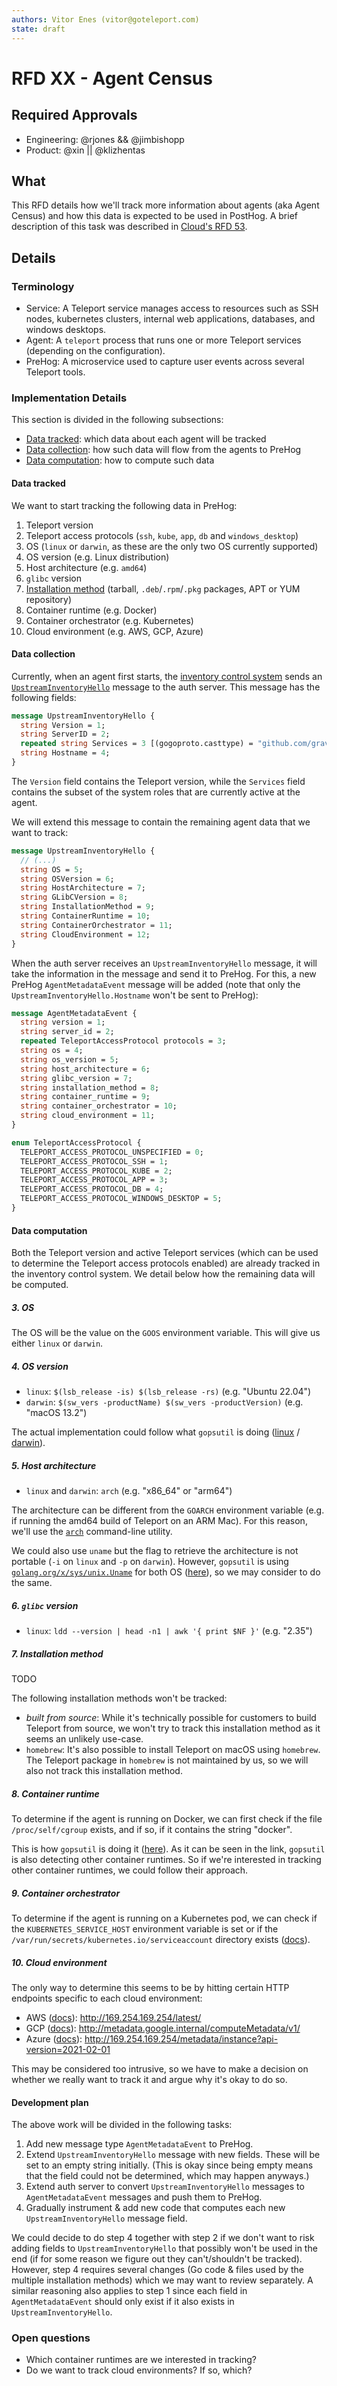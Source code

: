 ```yaml
---
authors: Vitor Enes (vitor@goteleport.com)
state: draft
---
```


# RFD XX - Agent Census

## Required Approvals

* Engineering: @rjones && @jimbishopp
* Product: @xin || @klizhentas

## What

This RFD details how we'll track more information about agents (aka Agent Census) and how this data is expected to be used in PostHog.
A brief description of this task was described in [Cloud's RFD 53](https://github.com/gravitational/cloud/blob/master/rfd/0053-prehog.md).

<!--
### Goals

TODO

### Non-goals

TODO

## Why

TODO
-->

## Details

### Terminology

* Service: A Teleport service manages access to resources such as SSH nodes, kubernetes clusters, internal web applications, databases, and windows desktops.
* Agent: A `teleport` process that runs one or more Teleport services (depending on the configuration).
* PreHog: A microservice used to capture user events across several Teleport tools.

### Implementation Details

This section is divided in the following subsections:
- [Data tracked](#data-tracked): which data about each agent will be tracked
- [Data collection](#data-collection): how such data will flow from the agents to PreHog
- [Data computation](#data-computation): how to compute such data

#### Data tracked

We want to start tracking the following data in PreHog:

1. Teleport version
2. Teleport access protocols (`ssh`, `kube`, `app`, `db` and `windows_desktop`)
3. OS (`linux` or `darwin`, as these are the only two OS currently supported)
4. OS version (e.g. Linux distribution)
5. Host architecture (e.g. `amd64`)
6. `glibc` version
7. [Installation method](https://goteleport.com/docs/installation/) (tarball, `.deb`/`.rpm`/`.pkg` packages, APT or YUM repository)
8. Container runtime (e.g. Docker)
9. Container orchestrator (e.g. Kubernetes)
10. Cloud environment (e.g. AWS, GCP, Azure)

#### Data collection

Currently, when an agent first starts, the [inventory control system](https://github.com/gravitational/teleport/tree/6f9ad9553a5b5946f57cb35411c598754d3f926b/lib/inventory) sends an [`UpstreamInventoryHello`](https://github.com/gravitational/teleport/blob/6f9ad9553a5b5946f57cb35411c598754d3f926b/api/proto/teleport/legacy/client/proto/authservice.proto#L1936-L1953) message to the auth server.
This message has the following fields:

```protobuf
message UpstreamInventoryHello {
  string Version = 1;
  string ServerID = 2;
  repeated string Services = 3 [(gogoproto.casttype) = "github.com/gravitational/teleport/api/types.SystemRole"];
  string Hostname = 4;
}
```

The `Version` field contains the Teleport version, while the `Services` field contains the subset of the system roles that are currently active at the agent.

We will extend this message to contain the remaining agent data that we want to track:

```protobuf
message UpstreamInventoryHello {
  // (...)
  string OS = 5;
  string OSVersion = 6;
  string HostArchitecture = 7;
  string GLibCVersion = 8;
  string InstallationMethod = 9;
  string ContainerRuntime = 10;
  string ContainerOrchestrator = 11;
  string CloudEnvironment = 12;
}
```

When the auth server receives an `UpstreamInventoryHello` message, it will take the information in the message and send it to PreHog.
For this, a new PreHog `AgentMetadataEvent` message will be added (note that only the `UpstreamInventoryHello.Hostname` won't be sent to PreHog):

```protobuf
message AgentMetadataEvent {
  string version = 1;
  string server_id = 2;
  repeated TeleportAccessProtocol protocols = 3;
  string os = 4;
  string os_version = 5;
  string host_architecture = 6;
  string glibc_version = 7;
  string installation_method = 8;
  string container_runtime = 9;
  string container_orchestrator = 10;
  string cloud_environment = 11;
}

enum TeleportAccessProtocol {
  TELEPORT_ACCESS_PROTOCOL_UNSPECIFIED = 0;
  TELEPORT_ACCESS_PROTOCOL_SSH = 1;
  TELEPORT_ACCESS_PROTOCOL_KUBE = 2;
  TELEPORT_ACCESS_PROTOCOL_APP = 3;
  TELEPORT_ACCESS_PROTOCOL_DB = 4;
  TELEPORT_ACCESS_PROTOCOL_WINDOWS_DESKTOP = 5;
}
```

#### Data computation

Both the Teleport version and active Teleport services (which can be used to determine the Teleport access protocols enabled) are already tracked in the inventory control system.
We detail below how the remaining data will be computed.

##### 3. OS

The OS will be the value on the `GOOS` environment variable.
This will give us either `linux` or `darwin`.

##### 4. OS version

- `linux`: `$(lsb_release -is) $(lsb_release -rs)` (e.g. "Ubuntu 22.04")
- `darwin`: `$(sw_vers -productName) $(sw_vers -productVersion)` (e.g. "macOS 13.2")

The actual implementation could follow what `gopsutil` is doing ([linux](https://github.com/shirou/gopsutil/blob/v3.23.1/host/host_linux.go#L128-L314) / [darwin](https://github.com/shirou/gopsutil/blob/v3.23.1/host/host_darwin.go#L94-L120)).

##### 5. Host architecture

- `linux` and `darwin`: `arch` (e.g. "x86_64" or "arm64")

The architecture can be different from the `GOARCH` environment variable (e.g. if running the amd64 build of Teleport on an ARM Mac).
For this reason, we'll use the [`arch`](https://man7.org/linux/man-pages/man1/arch.1.html) command-line utility.

We could also use `uname` but the flag to retrieve the architecture is not portable (`-i` on `linux` and `-p` on `darwin`).
However, `gopsutil` is using [`golang.org/x/sys/unix.Uname`](https://pkg.go.dev/golang.org/x/sys/unix#Uname) for both OS ([here](https://github.com/shirou/gopsutil/blob/v3.23.1/host/host_posix.go)), so we may consider to do the same.

##### 6. `glibc` version

- `linux`: `ldd --version | head -n1 | awk '{ print $NF }'` (e.g. "2.35")

##### 7. Installation method

TODO

The following installation methods won't be tracked:
- _built from source_: While it's technically possible for customers to build Teleport from source, we won't try to track this installation method as it seems an unlikely use-case.
- `homebrew`: It's also possible to install Teleport on macOS using `homebrew`. The Teleport package in `homebrew` is not maintained by us, so we will also not track this installation method.

##### 8. Container runtime

To determine if the agent is running on Docker, we can first check if the file `/proc/self/cgroup` exists, and if so, if it contains the string "docker".

This is how `gopsutil` is doing it ([here](https://github.com/shirou/gopsutil/blob/v3.23.1/internal/common/common_linux.go#L130-L278)).
As it can be seen in the link, `gopsutil` is also detecting other container runtimes.
So if we're interested in tracking other container runtimes, we could follow their approach.

##### 9. Container orchestrator

To determine if the agent is running on a Kubernetes pod, we can check if the `KUBERNETES_SERVICE_HOST` environment variable is set or if the `/var/run/secrets/kubernetes.io/serviceaccount` directory exists ([docs](https://kubernetes.io/docs/tasks/run-application/access-api-from-pod/#directly-accessing-the-rest-api)).

##### 10. Cloud environment

The only way to determine this seems to be by hitting certain HTTP endpoints specific to each cloud environment:
- AWS ([docs](https://docs.aws.amazon.com/AWSEC2/latest/UserGuide/instancedata-data-retrieval.html)): http://169.254.169.254/latest/
- GCP ([docs](https://cloud.google.com/compute/docs/metadata/overview#parts-of-a-request)): http://metadata.google.internal/computeMetadata/v1/
- Azure ([docs](https://learn.microsoft.com/en-us/azure/virtual-machines/linux/instance-metadata-service?tabs=linux#access-azure-instance-metadata-service)): http://169.254.169.254/metadata/instance?api-version=2021-02-01

This may be considered too intrusive, so we have to make a decision on whether we really want to track it and argue why it's okay to do so.

#### Development plan

The above work will be divided in the following tasks:

1. Add new message type `AgentMetadataEvent` to PreHog.
2. Extend `UpstreamInventoryHello` message with new fields. These will be set to an empty string initially. (This is okay since being empty means that the field could not be determined, which may happen anyways.)
3. Extend auth server to convert `UpstreamInventoryHello` messages to `AgentMetadataEvent` messages and push them to PreHog.
4. Gradually instrument & add new code that computes each new `UpstreamInventoryHello` message field.

We could decide to do step 4 together with step 2 if we don't want to risk adding fields to `UpstreamInventoryHello` that possibly won't be used in the end (if for some reason we figure out they can't/shouldn't be tracked).
However, step 4 requires several changes (Go code & files used by the multiple installation methods) which we may want to review separately.
A similar reasoning also applies to step 1 since each field in `AgentMetadataEvent` should only exist if it also exists in `UpstreamInventoryHello`.

<!--
### Security

TODO

### UX

TODO
-->

### Open questions

- Which container runtimes are we interested in tracking?
- Do we want to track cloud environments? If so, which?
